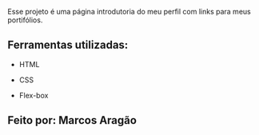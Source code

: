 Esse projeto é uma página introdutoria do meu perfil com links para meus portifólios.


## Ferramentas utilizadas:

* HTML

* CSS

* Flex-box

## Feito por: Marcos Aragão
